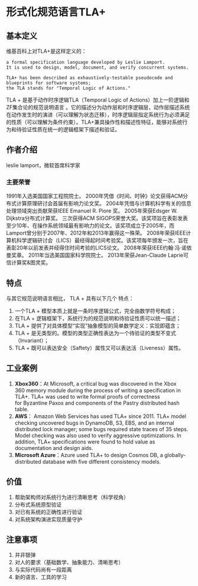 # 形式化规范语言TLA+

## 基本定义

维基百科上对TLA+是这样定义的：

```
a formal specification language developed by Leslie Lamport. 
It is used to design, model, document, and verify concurrent systems. 

TLA+ has been described as exhaustively-testable pseudocode and blueprints for software systems;
the TLA stands for "Temporal Logic of Actions."
```

TLA + 是基于动作时序逻辑TLA（Temporal Logic of Actions）加上一阶逻辑和ZF集合论的规范说明语言 。它的描述分为动作层和时序逻辑层，动作层描述系统在动作发生时的演进（可以理解为状态迁移），时序逻辑层指定系统行为必须满足的性质（可以理解为条件约束）。TLA+兼具操作性和描述性特征，能够对系统行为和待验证性质在统一的逻辑框架下描述和验证。

## 作者介绍

leslie lamport，微软首席科学家

### 主要荣誉
1991年入选美国国家工程院院士。
2000年凭借《时间、时钟》论文获得ACM分布式计算原理研讨会首届有影响力论文奖。
2004年凭借与计算机科学有关的信息处理领域突出贡献荣获IEEE Emanuel R. Piore 奖。
2005年荣获Edsger W. Dijkstra分布式计算奖。
三次获得ACM SIGOPS荣誉大奖。该奖项旨在表彰发表至少10年、在操作系统领域最有影响力的论文。该奖项成立于2005年，而Lamport曾分别于2007年、2012年和2013年赢得这一殊荣。
2008年荣获IEEE计算机科学逻辑研讨会（LICS）最经得起时间考验奖。该奖项每年颁发一次，旨在表彰20年以前发表并经得住时间考验的LICS论文。
2008年荣获IEEE约翰·冯·诺依曼奖章。
2011年当选美国国家科学院院士。
2013年荣获Jean-Claude Laprie可信计算奖&图灵奖。

## 特点

与其它规范说明语言相比， TLA + 具有以下几个 特点：

1. 一个TLA + 模型本质上就是一条时序逻辑公式，完全由数学符号构成；
2. 在TLA + 逻辑框架下，系统行为的规范说明和待验证性质可以统一描述；
3. TLA + 提供了对具体模型“实现”抽象模型的简单数学定义：实现即蕴含；
4. TLA + 是无类型的。模型的类型正确性表达为一个待验证的类型不变式（Invariant）；
5. TLA + 既可以表达安全（Saftety）属性又可以表达活（Liveness）属性。

## 工业案例

1. **Xbox360**：At Microsoft, a critical bug was discovered in the Xbox 360 memory module during the process of writing a specification in TLA+. TLA+ was used to write formal proofs of correctness for Byzantine Paxos and components of the Pastry distributed hash table.
2. **AWS**： Amazon Web Services has used TLA+ since 2011. TLA+ model checking uncovered bugs in DynamoDB, S3, EBS, and an internal distributed lock manager; some bugs required state traces of 35 steps. Model checking was also used to verify aggressive optimizations. In addition, TLA+ specifications were found to hold value as documentation and design aids.
3. **Microsoft Azure**：Azure used TLA+ to design Cosmos DB, a globally-distributed database with five different consistency models.

## 价值

1. 帮助架构师对系统行为进行清晰思考（科学视角）
2. 分布式系统原型验证
3. 对已有系统的正确性进行验证
4. 对系统架构演进实现质量守护

## 注意事项

1. 并非银弹
2. 对人的要求（基础数学、抽象能力、清晰思考）
3. 与实际代码尚有一段距离
4. 新的语言、工具的学习
